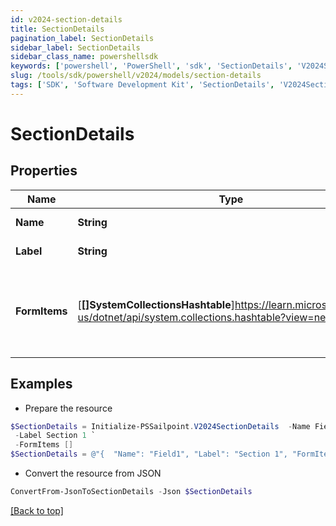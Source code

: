 ```yaml
---
id: v2024-section-details
title: SectionDetails
pagination_label: SectionDetails
sidebar_label: SectionDetails
sidebar_class_name: powershellsdk
keywords: ['powershell', 'PowerShell', 'sdk', 'SectionDetails', 'V2024SectionDetails'] 
slug: /tools/sdk/powershell/v2024/models/section-details
tags: ['SDK', 'Software Development Kit', 'SectionDetails', 'V2024SectionDetails']
---
```



# SectionDetails

## Properties

Name | Type | Description | Notes
------------ | ------------- | ------------- | -------------
**Name** | **String** | Name of the FormItem | [optional] 
**Label** | **String** | Label of the section | [optional] 
**FormItems** | [**[]SystemCollectionsHashtable**]https://learn.microsoft.com/en-us/dotnet/api/system.collections.hashtable?view=net-9.0 | List of FormItems. FormItems can be SectionDetails and/or FieldDetails | [optional] 

## Examples

- Prepare the resource
```powershell
$SectionDetails = Initialize-PSSailpoint.V2024SectionDetails  -Name Field1 `
 -Label Section 1 `
 -FormItems []
$SectionDetails = @"{  "Name": "Field1", "Label": "Section 1", "FormItems": [] }"@
```

- Convert the resource from JSON
```powershell
ConvertFrom-JsonToSectionDetails -Json $SectionDetails
```


[[Back to top]](#) 

